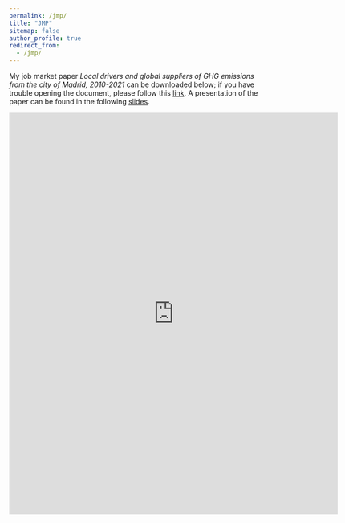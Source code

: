 ```yaml
---
permalink: /jmp/
title: "JMP"
sitemap: false
author_profile: true
redirect_from: 
  - /jmp/
---
```

My job market paper *Local drivers and global suppliers of GHG emissions from the city of Madrid, 2010-2021* can be downloaded below; if you have trouble opening the document, please follow this [link](http://jferrherz.github.io/files/ferrer_jmp.pdf). A presentation of the paper can be found in the following [slides](http://jferrherz.github.io/files/2024_ferrer_jmp_slides.pdf).

<embed src="https://jferrherz.github.io/files/ferrer_jmp.pdf" type="application/pdf" width='130%' height='800px' />
